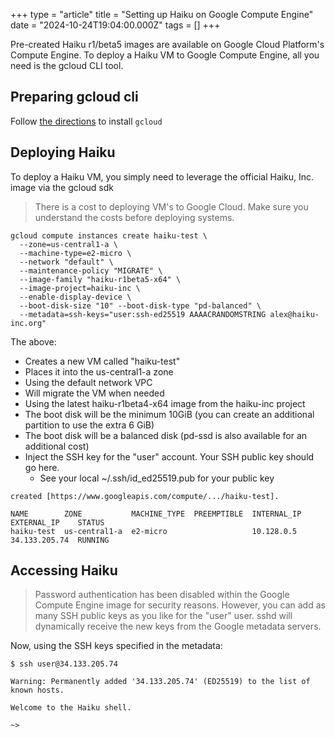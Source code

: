 +++
type = "article"
title = "Setting up Haiku on Google Compute Engine"
date = "2024-10-24T19:04:00.000Z"
tags = []
+++

Pre-created Haiku r1/beta5 images are available on Google Cloud Platform's Compute Engine.
To deploy a Haiku VM to Google Compute Engine, all you need is the gcloud CLI tool.

## Preparing gcloud cli

Follow [the directions](https://cloud.google.com/sdk/docs/install) to install ```gcloud```

## Deploying Haiku

To deploy a Haiku VM, you simply need to leverage the official Haiku, Inc. image via the gcloud sdk

> There is a cost to deploying VM's to Google Cloud. Make sure you understand the costs
> before deploying systems.

```
gcloud compute instances create haiku-test \
  --zone=us-central1-a \
  --machine-type=e2-micro \
  --network "default" \
  --maintenance-policy "MIGRATE" \
  --image-family "haiku-r1beta5-x64" \
  --image-project=haiku-inc \
  --enable-display-device \
  --boot-disk-size "10" --boot-disk-type "pd-balanced" \
  --metadata=ssh-keys="user:ssh-ed25519 AAAACRANDOMSTRING alex@haiku-inc.org"
```

The above:

* Creates a new VM called "haiku-test"
* Places it into the us-central1-a zone
* Using the default network VPC
* Will migrate the VM when needed
* Using the latest haiku-r1beta4-x64 image from the haiku-inc project
* The boot disk will be the minimum 10GiB (you can create an additional partition to use the extra 6 GiB)
* The boot disk will be a balanced disk (pd-ssd is also available for an additional cost)
* Inject the SSH key for the "user" account.  Your SSH public key should go here.
  * See your local ~/.ssh/id_ed25519.pub for your public key

```
created [https://www.googleapis.com/compute/.../haiku-test].

NAME        ZONE           MACHINE_TYPE  PREEMPTIBLE  INTERNAL_IP  EXTERNAL_IP    STATUS
haiku-test  us-central1-a  e2-micro                   10.128.0.5   34.133.205.74  RUNNING
```

## Accessing Haiku

> Password authentication has been disabled within the Google Compute Engine image for security
> reasons.  However, you can add as many SSH public keys as you like for the "user" user.  sshd
> will dynamically receive the new keys from the Google metadata servers.

Now, using the SSH keys specified in the metadata:

```
$ ssh user@34.133.205.74

Warning: Permanently added '34.133.205.74' (ED25519) to the list of known hosts.

Welcome to the Haiku shell.

~> 
```
